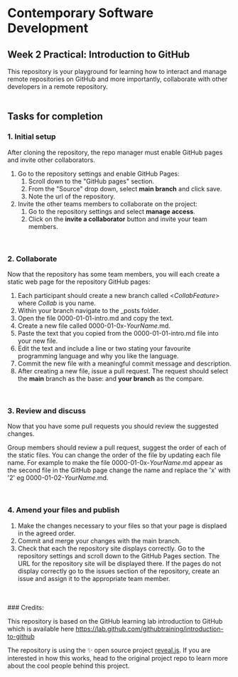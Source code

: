 # Contemporary Software Development
## Week 2 Practical: Introduction to GitHub

This repository is your playground for learning how to interact and manage remote repositories on GitHub and more importantly, collaborate with other developers in a remote repository. 
<br>
<br>
## Tasks for completion


### __1. Initial setup__

After cloning the repository, the repo manager must enable GitHub pages and invite other collaborators.  

1. Go to the repository settings and enable GitHub Pages:
   1. Scroll down to the "GitHub pages" section.
   2. From the "Source" drop down, select __main branch__ and click save.
   3. Note the url of the repository.
2. Invite the other teams members to collaborate on the project:
   1. Go to the repository settings and select __manage access__.
   2. Click on the __invite a collaborator__ button and invite your team members.

</br>

### __2. Collaborate__

Now that the repository has some team members, you will each create a static web page for the repository GitHub pages:  

1. Each participant should create a new branch called <_CollabFeature_> where _Collab_ is you name.  
2. Within your branch navigate to the _posts folder.
3. Open the file 0000-01-01-intro.md and copy the text.
4. Create a new file called 0000-01-0x-_YourName_.md.
5. Paste the text that you copied from the  0000-01-01-intro.md file into your new file.
6. Edit the text and include a line or two stating your favourite programming language and why you like the language.
7. Commit the new file with a meaningful commit message and description.
8. After creating a new file, issue a pull request. The request should select the __main__ branch as the base: and __your branch__ as the compare.

</br>

### __3. Review and discuss__

Now that you have some pull requests you should review the suggested changes.  

Group members should review a pull request, suggest the order of each of the static files. You can change the order of the file by updating each file name. For example to make the file 0000-01-0x-_YourName_.md appear as the second file in the GitHub page change the name and replace the 'x' with '2' eg 0000-01-02-_YourName_.md.  

</br>

### __4. Amend your files and publish__

1. Make the changes necessary to your files so that your page is displaed in the agreed order.
2. Commit and merge your changes with the main branch.
3. Check that each the repository site displays correctly. Go to the repository settings and scroll down to the GitHub Pages section. The URL for the repository site will be displayed there.  If the pages do not display correctly go to the issues section of the repository, create an issue and assign it to the appropriate team member.  

</br>
</br>
### Credits:

This repository is based on the GitHub learning lab introduction to GitHub which is available here <https://lab.github.com/githubtraining/introduction-to-github>

The repository is using the :sparkles: open source project [reveal.js](https://github.com/hakimel/reveal.js/). If you are interested in how this works, head to the original project repo to learn more about the cool people behind this project.  
